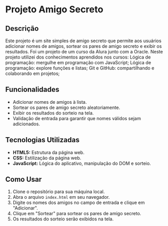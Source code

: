 # Projeto Amigo Secreto

## Descrição

Este projeto é um site simples de amigo secreto que permite aos usuários adicionar nomes de amigos, sortear os pares de amigo secreto e exibir os resultados. Foi um projeto de um curso da Alura junto com a Oracle. 
Neste projeto utilizei dos conhecimentos aprendidos nos cursos: Lógica de programação: mergulhe em programação com JavaScript; Lógica de programação: explore funções e listas; Git e GitHub: compartilhando e colaborando em projetos;

## Funcionalidades

* Adicionar nomes de amigos à lista.
* Sortear os pares de amigo secreto aleatoriamente.
* Exibir os resultados do sorteio na tela.
* Validação de entrada para garantir que nomes válidos sejam adicionados.

## Tecnologias Utilizadas

* **HTML5:** Estrutura da página web.
* **CSS:** Estilização da página web.
* **JavaScript:** Lógica do aplicativo, manipulação do DOM e sorteio.
## Como Usar

1.  Clone o repositório para sua máquina local.
2.  Abra o arquivo `index.html` em seu navegador.
3.  Digite os nomes dos amigos no campo de entrada e clique em "Adicionar".
4.  Clique em "Sortear" para sortear os pares de amigo secreto.
5.  Os resultados do sorteio serão exibidos na tela.
